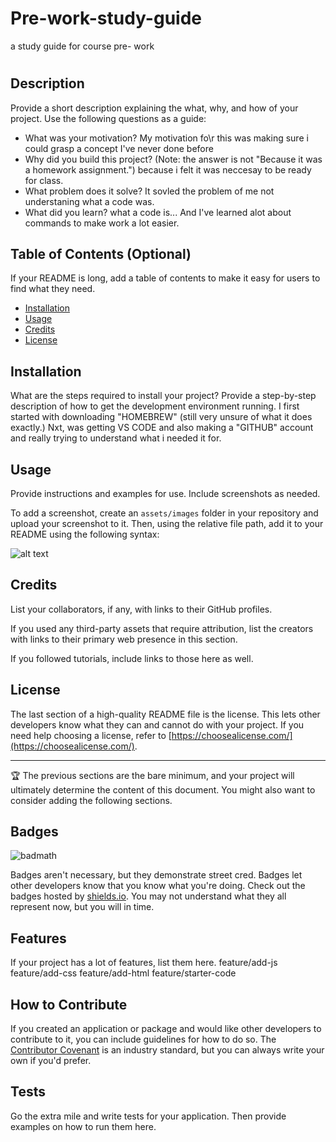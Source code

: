 # Pre-work-study-guide
a study guide for course pre- work
# <Your-Project-Title>

## Description

Provide a short description explaining the what, why, and how of your project. Use the following questions as a guide:

- What was your motivation? My motivation fo\r this was making sure i could grasp a concept I've never done before
- Why did you build this project? (Note: the answer is not "Because it was a homework assignment.") because i felt it was neccesay to be ready for class.
- What problem does it solve? It sovled the problem of me not understaning what a code was.
- What did you learn? what a code is... And I've learned alot about commands to make work a lot easier.

## Table of Contents (Optional)

If your README is long, add a table of contents to make it easy for users to find what they need.

- [Installation](#installation)
- [Usage](#usage)
- [Credits](#credits)
- [License](#license)

## Installation

What are the steps required to install your project? Provide a step-by-step description of how to get the development environment running.
I first started with downloading "HOMEBREW" (still very unsure of what it does exactly.)
Nxt, was getting VS CODE and also making a "GITHUB" account and really trying to understand what i needed it for.

## Usage

Provide instructions and examples for use. Include screenshots as needed.

To add a screenshot, create an `assets/images` folder in your repository and upload your screenshot to it. Then, using the relative file path, add it to your README using the following syntax:

![alt text](assets/images/screenshot.png)

## Credits

List your collaborators, if any, with links to their GitHub profiles.

If you used any third-party assets that require attribution, list the creators with links to their primary web presence in this section.

If you followed tutorials, include links to those here as well.

## License

The last section of a high-quality README file is the license. This lets other developers know what they can and cannot do with your project. If you need help choosing a license, refer to [https://choosealicense.com/](https://choosealicense.com/).

---

🏆 The previous sections are the bare minimum, and your project will ultimately determine the content of this document. You might also want to consider adding the following sections.

## Badges

![badmath](https://img.shields.io/github/languages/top/nielsenjared/badmath)

Badges aren't necessary, but they demonstrate street cred. Badges let other developers know that you know what you're doing. Check out the badges hosted by [shields.io](https://shields.io/). You may not understand what they all represent now, but you will in time.

## Features

If your project has a lot of features, list them here.
feature/add-js
feature/add-css
feature/add-html
feature/starter-code

## How to Contribute

If you created an application or package and would like other developers to contribute to it, you can include guidelines for how to do so. The [Contributor Covenant](https://www.contributor-covenant.org/) is an industry standard, but you can always write your own if you'd prefer.

## Tests

Go the extra mile and write tests for your application. Then provide examples on how to run them here.